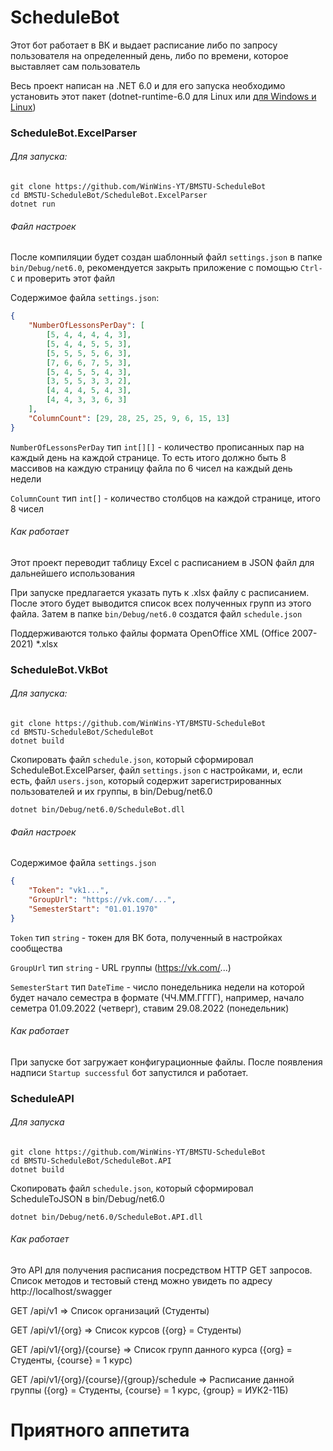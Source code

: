 # ScheduleBot

Этот бот работает в ВК и выдает расписание либо по запросу пользователя на определенный день, либо по времени, которое выставляет сам пользователь

Весь проект написан на .NET 6.0 и для его запуска необходимо установить этот пакет (dotnet-runtime-6.0 для Linux или [для Windows и Linux](https://dotnet.microsoft.com/en-us/download/dotnet/6.0/runtime))

### ScheduleBot.ExcelParser

###### Для запуска:

	git clone https://github.com/WinWins-YT/BMSTU-ScheduleBot
	cd BMSTU-ScheduleBot/ScheduleBot.ExcelParser
    dotnet run

###### Файл настроек

После компиляции будет создан шаблонный файл `settings.json` в папке `bin/Debug/net6.0`, рекомендуется закрыть приложение с помощью `Ctrl-C` и проверить этот файл

Содержимое файла `settings.json`:

```json
{
    "NumberOfLessonsPerDay": [
        [5, 4, 4, 4, 4, 3],
        [5, 4, 4, 5, 5, 3],
        [5, 5, 5, 5, 6, 3],
        [7, 6, 6, 7, 5, 3],
        [5, 4, 5, 5, 4, 3],
        [3, 5, 5, 3, 3, 2],
        [4, 4, 4, 5, 4, 3],
        [4, 4, 3, 3, 6, 3]
    ],
    "ColumnCount": [29, 28, 25, 25, 9, 6, 15, 13]
}
```

`NumberOfLessonsPerDay` тип `int[][]` - количество прописанных пар на каждый день на каждой странице. То есть итого должно быть 8 массивов на каждую страницу файла по 6 чисел на каждый день недели

`ColumnCount` тип `int[]` - количество столбцов на каждой странице, итого 8 чисел

###### Как работает

Этот проект переводит таблицу Excel с расписанием в JSON файл для дальнейшего использования

При запуске предлагается указать путь к .xlsx файлу с расписанием. После этого будет выводится список всех полученных групп из этого файла. Затем в папке `bin/Debug/net6.0` создатся файл `schedule.json`

Поддерживаются только файлы формата OpenOffice XML (Office 2007-2021) *.xlsx

### ScheduleBot.VkBot

###### Для запуска:

	git clone https://github.com/WinWins-YT/BMSTU-ScheduleBot
	cd BMSTU-ScheduleBot/ScheduleBot
	dotnet build

Скопировать файл `schedule.json`, который сформировал ScheduleBot.ExcelParser, файл `settings.json` с настройками, и, если есть, файл `users.json`, который содержит зарегистрированных пользователей и их группы, в bin/Debug/net6.0

	dotnet bin/Debug/net6.0/ScheduleBot.dll

###### Файл настроек

Содержимое файла `settings.json`

```json
{
    "Token": "vk1...",
    "GroupUrl": "https://vk.com/...",
    "SemesterStart": "01.01.1970"
}
```

`Token` тип `string` - токен для ВК бота, полученный в настройках сообщества

`GroupUrl` тип `string` - URL группы (https://vk.com/...)

`SemesterStart` тип `DateTime` -  число понедельника недели на которой будет начало семестра в формате (ЧЧ.ММ.ГГГГ), например, начало семетра 01.09.2022 (четверг), ставим 29.08.2022 (понедельник)
	


###### Как работает

При запуске бот загружает конфигурационные файлы. После появления надписи `Startup successful` бот запустился и работает.

### ScheduleAPI

###### Для запуска

	git clone https://github.com/WinWins-YT/BMSTU-ScheduleBot
	cd BMSTU-ScheduleBot/ScheduleBot.API
	dotnet build

Скопировать файл `schedule.json`, который сформировал ScheduleToJSON в bin/Debug/net6.0

	dotnet bin/Debug/net6.0/ScheduleBot.API.dll
	
###### Как работает

Это API для получения расписания посредством HTTP GET запросов. Список методов и тестовый стенд можно увидеть по адресу http://localhost/swagger

GET /api/v1 => Список организаций (Студенты)

GET /api/v1/{org} => Список курсов ({org} = Студенты)

GET /api/v1/{org}/{course} => Список групп данного курса ({org} = Студенты, {course} = 1 курс)

GET /api/v1/{org}/{course}/{group}/schedule => Расписание данной группы ({org} = Студенты, {course} = 1 курс, {group} = ИУК2-11Б)



# Приятного аппетита
